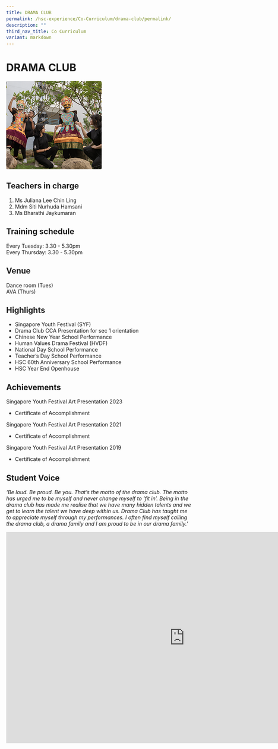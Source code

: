 ```yaml
---
title: DRAMA CLUB
permalink: /hsc-experience/Co-Curriculum/drama-club/permalink/
description: ""
third_nav_title: Co Curriculum
variant: markdown
---
```

DRAMA CLUB
==========

![](/images/CCA/Drama.png)

Teachers in charge
------------------

1.  Ms Juliana Lee Chin Ling 
2.  Mdm Siti Nurhuda Hamsani
3.  Ms Bharathi Jaykumaran

Training schedule
-----------------
Every Tuesday: 3.30 - 5.30pm  
Every Thursday: 3.30 - 5.30pm

Venue
-----
Dance room (Tues)  
AVA (Thurs)

Highlights
----------

*   Singapore Youth Festival (SYF)
*   Drama Club CCA Presentation for sec 1 orientation
*   Chinese New Year School Performance
*   Human Values Drama Festival (HVDF)
*   National Day School Performance
*   Teacher’s Day School Performance
*   HSC 60th Anniversary School Performance
*   HSC Year End Openhouse

Achievements
------------

Singapore Youth Festival Art Presentation 2023
*   Certificate of Accomplishment 

Singapore Youth Festival Art Presentation 2021
*   Certificate of Accomplishment 

Singapore Youth Festival Art Presentation 2019
*   Certificate of Accomplishment 

Student Voice
-------------

_‘Be loud. Be proud. Be you. That’s the motto of the drama club. The motto has urged me to be myself and never change myself to ‘fit in’. Being in the drama club has made me realise that we have many hidden talents and we get to learn the talent we have deep within us. Drama Club has taught me to appreciate myself through my performances. I often find myself calling the drama club, a drama family and I am proud to be in our drama family.’_

<iframe allowfullscreen="true" height="569" width="960" frameborder="0" src="https://docs.google.com/presentation/d/e/2PACX-1vSYw5ZUr1Z8JMQM_kHy-lKZHVvk6GmOA2ysuH9_QuI5284QGuFolaOosBkjc7beoa9TNAr7wBxrBuZ7/embed?start=false&amp;loop=false&amp;delayms=3000"></iframe>